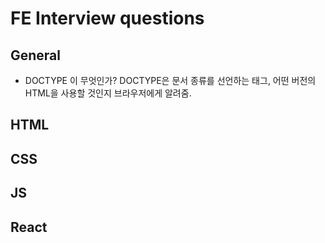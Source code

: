 # FE Interview questions

## General

- DOCTYPE 이 무엇인가?
DOCTYPE은 문서 종류를 선언하는 태그, 어떤 버전의 HTML을 사용할 것인지 브라우저에게 알려줌. <!DOCTYPE html>

## HTML

## CSS

## JS

## React
